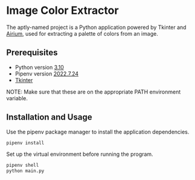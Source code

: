 # Image Color Extractor

The aptly-named project is a Python application powered by Tkinter and [Airium](https://pypi.org/project/airium/), used for extracting a palette of colors from an image.

## Prerequisites

- Python version [3.10](https://www.python.org/downloads/)
- Pipenv version [2022.7.24](https://pypi.org/project/pipenv/2022.7.24/)
- [Tkinter](https://www.tutorialspoint.com/how-to-install-tkinter-in-python)

NOTE: Make sure that these are on the appropriate PATH environment variable.

## Installation and Usage

Use the pipenv package manager to install the application dependencies.

```bash
pipenv install
```

Set up the virtual environment before running the program.

```bash
pipenv shell
python main.py
```
